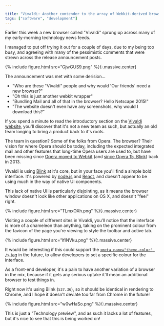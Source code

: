 ```yaml
---

title: "Vivaldi: Another contender to the array of Webkit-derived browsers"
tags: ["software", "development"]
---
```


Earlier this week a new browser called "Vivaldi" sprung up across many of my early-morning technology news feeds.

I managed to put off trying it out for a couple of days, due to my being too busy, and agreeing with many of the pessimistic comments that were strewn across the release announcement posts.

<!-- more -->

{% include figure.html src="GjwGUS9.png" %}{:.massive.center}

The announcement was met with some derision...

- "Who are these "Vivaldi" people and why would 'Our friends' need a new browser?"
- "Oh this is just another webkit wrapper"
- "Bundling Mail and all of that in the browser? Hello Netscape 2015!"
- "The website doesn't even have any screenshots, why would I download this?"

If you spend a minute to read the introductory section on the [Vivaldi website](https://vivaldi.com/), you'll discover that it's not a new team as such, but actually an old team longing to bring a product back to it's roots.

The team in question? Some of the folks from Opera. The browser? Their vision for where Opera should be today, including the expected integrated mail and other features that long-time Opera users are used to, but have been missing since [Opera moved to Webkit](https://dev.opera.com/blog/300-million-users-and-move-to-webkit/) (and [since Opera 15, Blink](https://dev.opera.com/blog/a-first-peek-at-opera-15-for-computers/)) back in 2013.

Vivaldi is using [Blink](http://www.chromium.org/blink) at it's core, but in your face you'll find a simple bold interface. It's powered by [node.js](http://nodejs.org/) and [React](http://facebook.github.io/react/), and doesn't appear to be using much in the way of native UI components.

This lack of native UI is particularly disjointing, as it means the browser window doesn't look like other applications on OS X, and doesn't "feel" right.

{% include figure.html src="TLmxOXh.png" %}{:.massive.center}

Visiting a couple of different sites in Vivaldi, you'll notice that the interface is more of a chameleon than anything, taking on the prominent colour from the favicon of the page you're viewing to style the toolbar and active tab.

{% include figure.html src="lfINVku.png" %}{:.massive.center}

It would be interesting if this could support the [`<meta name="theme-color" />` tag](https://github.com/whatwg/meta-theme-color) in the future, to allow developers to set a specific colour for the interface.

As a front-end developer, it's a pain to have another variation of a browser in the mix, because if it gets any serious uptake it'll mean an additional browser to test things in.

Right now it's using Blink (`537.36`), so it should be identical in rendering to Chrome, and I hope it doesn't deviate too far from Chrome in the future!

{% include figure.html src="w0wHaSo.png" %}{:.massive.center}

This is just a "Technology preview", and as such it lacks a lot of features, but it's nice to see that this is being worked on!

